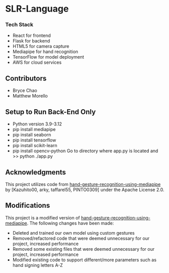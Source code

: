 # SLR-Language


### Tech Stack

- React for frontend
- Flask for backend
- HTML5 for camera capture
- Mediapipe for hand recognition
- TensorFlow for model deployment
- AWS for cloud services

## Contributors
- Bryce Chao
- Matthew Morello

## Setup to Run Back-End Only
- Python version 3.9-3.12
- pip install mediapipe
- pip install seaborn
- pip install tensorflow
- pip install scikit-learn
- pip install opencv-python
Go to directory where app.py is located and >> python ./app.py


## Acknowledgments

This project utilizes code from [hand-gesture-recognition-using-mediapipe](https://github.com/Kazuhito00/hand-gesture-recognition-using-mediapipe) by [Kazuhito00, arky, taffarel55, PINTO0309] under the Apache License 2.0.

## Modifications

This project is a modified version of [hand-gesture-recognition-using-mediapipe](https://github.com/Kazuhito00/hand-gesture-recognition-using-mediapipe). The following changes have been made:
- Deleted and trained our own model using custom gestures
- Removed/refactored code that were deemed unnecessary for our project, increased performance
- Removed some existing files that were deemed unnecessary for our project, increased performance
- Modified existing code to support different/more parameters such as hand signing letters A-Z
